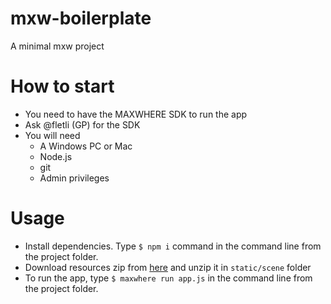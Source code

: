 # mxw-boilerplate
A minimal mxw project

# How to start
- You need to have the MAXWHERE SDK to run the app
- Ask @fletli (GP) for the SDK
- You will need
  - A Windows PC or Mac
  - Node.js
  - git
  - Admin privileges

# Usage
- Install dependencies. Type `$ npm i` command in the command line from the project folder.
- Download resources zip from [here](https://drive.google.com/a/irob.uni-obuda.hu/file/d/0B5Qz-lqrSzt3Snk2Qm0xN1dtNFk/view?usp=sharing) and unzip it in `static/scene` folder
- To run the app, type `$ maxwhere run app.js` in the command line from the project folder.